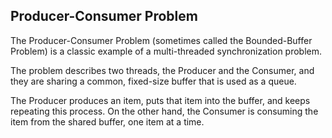 
## Producer-Consumer Problem

The Producer-Consumer Problem (sometimes called the Bounded-Buffer Problem) is a classic example of a multi-threaded synchronization problem.

The problem describes two threads, the Producer and the Consumer, and they are sharing a common, fixed-size buffer that is used as a queue.

The Producer produces an item, puts that item into the buffer, and keeps repeating this process.
On the other hand, the Consumer is consuming the item from the shared buffer, one item at a time.